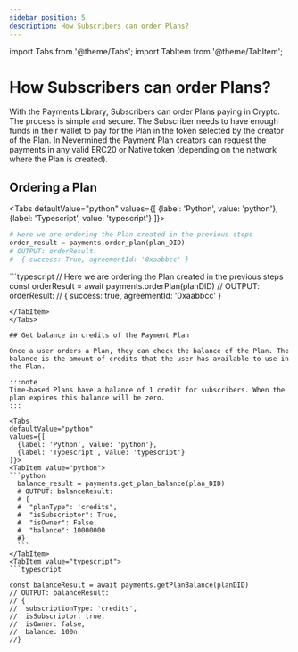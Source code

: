 ```yaml
---
sidebar_position: 5
description: How Subscribers can order Plans?
---
```


import Tabs from '@theme/Tabs';
import TabItem from '@theme/TabItem';

# How Subscribers can order Plans?

With the Payments Library, Subscribers can order Plans paying in Crypto. The process is simple and secure. The Subscriber needs to have enough funds in their wallet to pay for the Plan in the token selected by the creator of the Plan. In Nevermined the Payment Plan creators can request the payments in any valid ERC20 or Native token (depending on the network where the Plan is created).

## Ordering a Plan

<Tabs
  defaultValue="python"
  values={[
    {label: 'Python', value: 'python'},
    {label: 'Typescript', value: 'typescript'}
  ]}>
  <TabItem value="python">
  ```python
  # Here we are ordering the Plan created in the previous steps
  order_result = payments.order_plan(plan_DID)  
  # OUTPUT: orderResult: 
  #  { success: True, agreementId: '0xaabbcc' }   
  ```
  </TabItem>
  <TabItem value="typescript">
  ```typescript
  // Here we are ordering the Plan created in the previous steps
  const orderResult = await payments.orderPlan(planDID)  
  // OUTPUT: orderResult: 
  //  { success: true, agreementId: '0xaabbcc' }  

  ```
  </TabItem>  
</Tabs>

## Get balance in credits of the Payment Plan

Once a user orders a Plan, they can check the balance of the Plan. The balance is the amount of credits that the user has available to use in the Plan.

:::note
Time-based Plans have a balance of 1 credit for subscribers. When the plan expires this balance will be zero.
:::

<Tabs
  defaultValue="python"
  values={[
    {label: 'Python', value: 'python'},
    {label: 'Typescript', value: 'typescript'}
  ]}>
  <TabItem value="python">
  ```python
    balance_result = payments.get_plan_balance(plan_DID)
    # OUTPUT: balanceResult:
    # {
    #  "planType": 'credits",
    #  "isSubscriptor": True,
    #  "isOwner": False,
    #  "balance": 10000000
    #}  
    ```
  </TabItem>
  <TabItem value="typescript">
  ```typescript

  const balanceResult = await payments.getPlanBalance(planDID)
  // OUTPUT: balanceResult:
  // {
  //  subscriptionType: 'credits',
  //  isSubscriptor: true,
  //  isOwner: false,
  //  balance: 100n
  //}  
  
  ```  
  
  </TabItem>  
</Tabs>